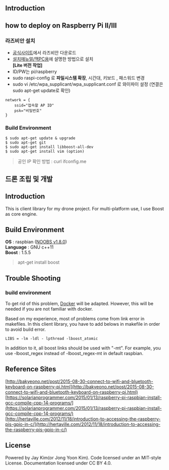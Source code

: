 ## Introduction  

## how to deploy on Raspberry Pi II/III
  
### 라즈비안 설치    
  
  - [공식사이트](https://www.raspberrypi.org/downloads/raspbian/)에서 라즈비안 다운로드  
  - [설치매뉴얼/맥PC용](https://www.raspberrypi.org/documentation/installation/installing-images/mac.md)에 설명한 방법으로 설치   
**[Lite 버전 작업]**
  - ID/PW는 pi/raspberry
  - sudo raspi-config 로 **파일시스템 확장**, 시간대, 키보드 , 패스워드 변경 
  - sudo vi /etc/wpa_supplicant/wpa_supplicant.conf 로 와이파이 설정  (연결은 sudo apt-get update로 확인)
  
```  
network = { 
    ssid="접속할 AP ID"
    psk="비밀번호"
}  
```  
### Build Environment  

```
$ sudo apt-get update & upgrade 
$ sudo apt-get git 
$ sudo apt-get install libboost-all-dev
$ sudo apt-get install vim (option)
```  

> 공인 IP 확인 방법 : 
> curl ifconfig.me

## 드론 조립 및 개발  

## Introduction  
  
This is client library for my drone project. For multi-platform use, I use Boost as core engine.

## Build Environment  

**OS** : raspbian ([NOOBS v1.8.0](https://www.raspberrypi.org/downloads/noobs/))  
**Language** : GNU c++11  
**Boost** : 1.5.5

> apt-get install boost  

## Trouble Shooting  

### build environment  

To get rid of this problem, [Docker](https://www.docker.com/) will be adapted. However, this will be needed if you are not familiar with docker. 

Based on my experience, most of problems come from link error in makefiles. In this client library, you have to add belows in makefile in order to avoid build error. 

	LIBS = -lm -ldl - lpthread -lboost_atomic  
	
In addition to it, all boost links should be used with "-mt". For example, you use -lboost_regex instead of -lboost_regex-mt in default raspbian.

## Reference Sites  

[http://bakyeono.net/post/2015-08-30-connect-to-wifi-and-bluetooth-keyboard-on-raspberry-pi.html](http://bakyeono.net/post/2015-08-30-connect-to-wifi-and-bluetooth-keyboard-on-raspberry-pi.html)  
[https://solarianprogrammer.com/2015/01/13/raspberry-pi-raspbian-install-gcc-compile-cpp-14-programs/](https://solarianprogrammer.com/2015/01/13/raspberry-pi-raspbian-install-gcc-compile-cpp-14-programs/)  
[http://hertaville.com/2012/11/18/introduction-to-accessing-the-raspberry-pis-gpio-in-c/](http://hertaville.com/2012/11/18/introduction-to-accessing-the-raspberry-pis-gpio-in-c/)


## License   
Powered by Jay Kim(or Jong Yoon Kim). Code licensed under an MIT-style License. Documentation licensed under CC BY 4.0.

